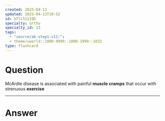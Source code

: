 ```yaml
---
created: 2025-04-13
updated: 2025-04-13T10:52
id: bTlL5}y}QG
specialty: ortho
specialty_id: 13
tags:
  - "source/ak-step1-v11:": 
  - theme/uworld::1000-9999::1000-1999::1032
type: flashcard
---
```


# Question
McArdle disease is associated with painful **muscle cramps** that occur with strenuous **exercise**

---

# Answer
